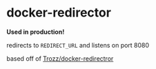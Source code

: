 # docker-redirector

**Used in production!**

redirects to `REDIRECT_URL` and listens on port 8080

based off of [Trozz/docker-redirectror](https://github.com/Trozz/docker-redirectror)
